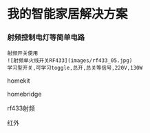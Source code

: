 
# 我的智能家居解决方案 #

### 射频控制电灯等简单电路 ###

    射频开关使用
    ![射频单火线开关RF433](images/rf433_05.jpg)
    学习型开关,可学习toggle,总开,总关等信号,220V,130W

homekit

homebridge

rf433射频

红外
